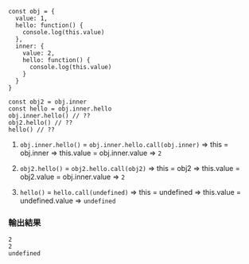 ```javascript=
const obj = {
  value: 1,
  hello: function() {
    console.log(this.value)
  },
  inner: {
    value: 2,
    hello: function() {
      console.log(this.value)
    }
  }
}
  
const obj2 = obj.inner
const hello = obj.inner.hello
obj.inner.hello() // ??
obj2.hello() // ??
hello() // ??
```

1. `obj.inner.hello()` 
= `obj.inner.hello.call(obj.inner)`
=> this = obj.inner
=> this.value = obj.inner.value
=> `2`

2. `obj2.hello()`
= `obj2.hello.call(obj2)`
=> this = obj2
=> this.value = obj2.value = obj.inner.value 
=> `2`

3. `hello()`
= `hello.call(undefined)`
=> this = undefined
=> this.value = undefined.value 
=> `undefined`

### 輸出結果
```
2
2
undefined
```